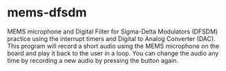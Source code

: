 # mems-dfsdm
MEMS microphone and Digital Filter for Sigma-Delta Modulators (DFSDM) practice using the interrupt timers and Digital to Analog Converter (DAC). This program will record a short audio using the MEMS microphone on the board and play it back to the user in a loop. You can change the audio any time by recording a new audio by pressing the button again.
